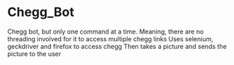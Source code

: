 # Chegg_Bot

Chegg bot, but only one command at a time. Meaning, there are no threading involved for it to access multiple chegg links
Uses selenium, geckdriver and firefox to access chegg 
Then takes a picture and sends the picture to the user
